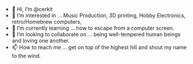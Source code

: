 - 👋 Hi, I’m @cerkit
- 👀 I’m interested in ... Music Production, 3D printing, Hobby Electronics, retro/Homebrew computers,
- 🌱 I’m currently learning ... how to escape from a computer screen.
- 💞️ I’m looking to collaborate on ... being well-tempered human beings and loving one another.
- 📫 How to reach me ... get on top of the highest hill and shout my name to the wind.

<!---
cerkit/cerkit is a ✨ special ✨ repository because its `README.md` (this file) appears on your GitHub profile.
You can click the Preview link to take a look at your changes.
--->
